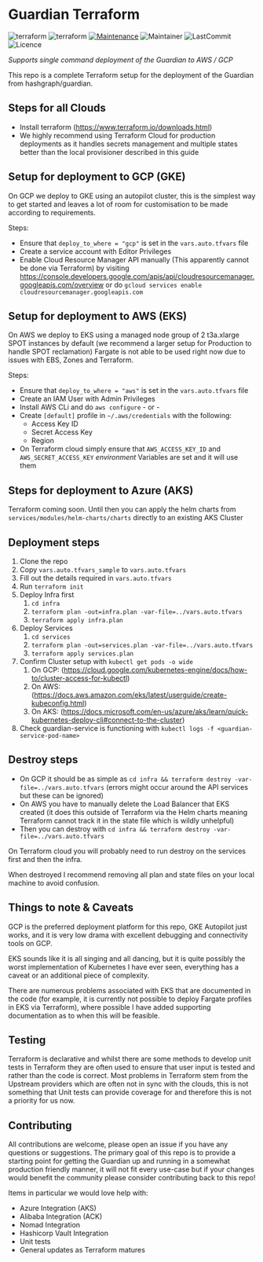 # Guardian Terraform
![terraform](https://badgen.net/badge/icon/terraform?icon=terraform&label)
![terraform](https://img.shields.io/badge/Terraform-1.1.8-green)
[![Maintenance](https://img.shields.io/badge/Maintained%3F-yes-green.svg)](https://GitHub.com/Tymlez/guardian-terraform/graphs/commit-activity)
![Maintainer](https://img.shields.io/badge/maintainer-tymlez-blue)
![LastCommit](https://badgen.net/github/last-commit/Tymlez/guardian-terraform)
![Licence](https://badgen.net/github/license/Tymlez/guardian-terraform)

*Supports single command deployment of the Guardian to AWS / GCP*

This repo is a complete Terraform setup for the deployment of the Guardian from hashgraph/guardian.

## Steps for all Clouds
- Install terraform (https://www.terraform.io/downloads.html)
- We highly recommend using Terraform Cloud for production deployments as it handles secrets management and multiple states better than the local provisioner described in this guide

## Setup for deployment to GCP (GKE)
On GCP we deploy to GKE using an autopilot cluster, this is the simplest way to get started and leaves a lot of room
for customisation to be made according to requirements.

Steps:
- Ensure that `deploy_to_where = "gcp"` is set in the `vars.auto.tfvars` file
- Create a service account with Editor Privileges
- Enable Cloud Resource Manager API manually (This apparently cannot be done via Terraform) by visiting https://console.developers.google.com/apis/api/cloudresourcemanager.googleapis.com/overview or do `gcloud services enable cloudresourcemanager.googleapis.com`

 
## Setup for deployment to AWS (EKS)
On AWS we deploy to EKS using a managed node group of 2 t3a.xlarge SPOT instances by default (we recommend a larger setup for Production to handle SPOT reclamation)
Fargate is not able to be used right now due to issues with EBS, Zones and Terraform.

Steps:
- Ensure that `deploy_to_where = "aws"` is set in the `vars.auto.tfvars` file
- Create an IAM User with Admin Privileges
- Install AWS CLi and do `aws configure` - or -
- Create `[default]` profile in `~/.aws/credentials` with the following:
    - Access Key ID
    - Secret Access Key
    - Region
- On Terraform cloud simply ensure that `AWS_ACCESS_KEY_ID` and `AWS_SECRET_ACCESS_KEY` *environment* Variables are set and it will use them

## Steps for deployment to Azure (AKS)
Terraform coming soon.
Until then you can apply the helm charts from `services/modules/helm-charts/charts` directly to an existing AKS Cluster

## Deployment steps

1. Clone the repo
2. Copy `vars.auto.tfvars_sample` to `vars.auto.tfvars`
3. Fill out the details required in `vars.auto.tfvars`
4. Run `terraform init`
5. Deploy Infra first
   1. `cd infra`
   2. `terraform plan -out=infra.plan -var-file=../vars.auto.tfvars`
   3. `terraform apply infra.plan`
6. Deploy Services
   1. `cd services`
   2. `terraform plan -out=services.plan -var-file=../vars.auto.tfvars`
   3. `terraform apply services.plan`
7. Confirm Cluster setup with `kubectl get pods -o wide` 
   1. On GCP: (https://cloud.google.com/kubernetes-engine/docs/how-to/cluster-access-for-kubectl)
   2. On AWS: (https://docs.aws.amazon.com/eks/latest/userguide/create-kubeconfig.html)
   3. On AKS: (https://docs.microsoft.com/en-us/azure/aks/learn/quick-kubernetes-deploy-cli#connect-to-the-cluster)
8. Check guardian-service is functioning with `kubectl logs -f <guardian-service-pod-name>`

## Destroy steps

- On GCP it should be as simple as  `cd infra && terraform destroy -var-file=../vars.auto.tfvars`
  (errors might occur around the API services but these can be ignored)
- On AWS you have to manually delete the Load Balancer that EKS created (it does this outside of Terraform 
via the Helm charts meaning Terraform cannot track it in the state file which is wildly unhelpful)
- Then you can destroy with `cd infra && terraform destroy -var-file=../vars.auto.tfvars`

On Terraform cloud you will probably need to run destroy on the services first and then the infra.

When destroyed I recommend removing all plan and state files on your local machine to avoid confusion.

## Things to note & Caveats

GCP is the preferred deployment platform for this repo, GKE Autopilot just works,
and it is very low drama with excellent debugging and connectivity tools on GCP.

EKS sounds like it is all singing and all dancing, but it is quite possibly the worst implementation
of Kubernetes I have ever seen, everything has a caveat or an additional piece of complexity.

There are numerous problems associated with EKS that are documented in the code
(for example, it is currently not possible to deploy Fargate profiles in EKS via Terraform), 
where possible I have added supporting documentation as to when this will be feasible.

## Testing

Terraform is declarative and whilst there are some methods to develop unit tests in Terraform they are 
often used to ensure that user input is tested and rather than the code is correct. 
Most problems in Terraform stem from the Upstream providers which are often not in sync with the clouds,
this is not something that Unit tests can provide coverage for and therefore this is not a priority for us now.

## Contributing

All contributions are welcome, please open an issue if you have any questions or suggestions.
The primary goal of this repo is to provide a starting point for getting the Guardian up and running in a somewhat production
friendly manner, it will not fit every use-case but if your changes would benefit the community please consider contributing back to this repo!

Items in particular we would love help with:
- Azure Integration (AKS)
- Alibaba Integration (ACK)
- Nomad Integration
- Hashicorp Vault Integration
- Unit tests
- General updates as Terraform matures


